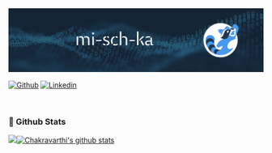 <img src="thumbnail.png"/>

[![Github](https://img.shields.io/badge/-Github-000?style=flat&logo=Github&logoColor=white)](https://github.com/mi-sch-ka)
[![Linkedin](https://img.shields.io/badge/-LinkedIn-blue?style=flat&logo=Linkedin&logoColor=white)](https://de.linkedin.com/in/michael-krause-06a3ba20b/)

&nbsp;

<h3> 💫 Github Stats </h3>

<div align="left">
 
 <a href="https://github.com/mi-sch-ka">
    <img align="left" src="https://github-readme-stats.vercel.app/api/top-langs/?username=mi-sch-ka&theme=algolia&hide_langs_below=1" height="190px"/>
  </a>
  <a href="https://github.com/mi-sch-ka">
   <img align="center" src="https://github-readme-stats.vercel.app/api?username=mi-sch-ka&count_private=true&hide=stars&show_icons=true&theme=algolia&line_height=27" alt="Chakravarthi's github stats" height="190px" />
  </a>
 </div>

 
